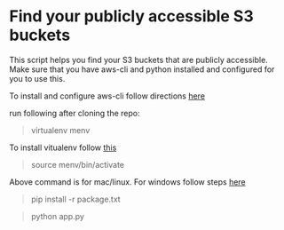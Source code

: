 Find your publicly accessible S3 buckets
========================================

This script helps you find your S3 buckets that are publicly accessible. Make sure that you have aws-cli and python installed and configured for you to use this.

To install and configure aws-cli follow directions [here](http://docs.aws.amazon.com/cli/latest/userguide/installing.html)

run following after cloning the repo:

>virtualenv menv

To install vitualenv follow [this](http://python-guide-pt-br.readthedocs.io/en/latest/dev/virtualenvs)

>source menv/bin/activate

Above command is for mac/linux. For windows follow steps [here](https://virtualenv.pypa.io/en/stable/userguide/)

>pip install -r package.txt

>python app.py
